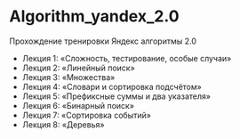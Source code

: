 # Algorithm_yandex_2.0
Прохождение тренировки Яндекс алгоритмы 2.0

- Лекция 1: «Сложность, тестирование, особые случаи»
- Лекция 2: «Линейный поиск»
- Лекция 3: «Множества»
- Лекция 4: «Словари и сортировка подсчётом»
- Лекция 5: «Префиксные суммы и два указателя»
- Лекция 6: «Бинарный поиск»
- Лекция 7: «Сортировка событий»
- Лекция 8: «Деревья»
